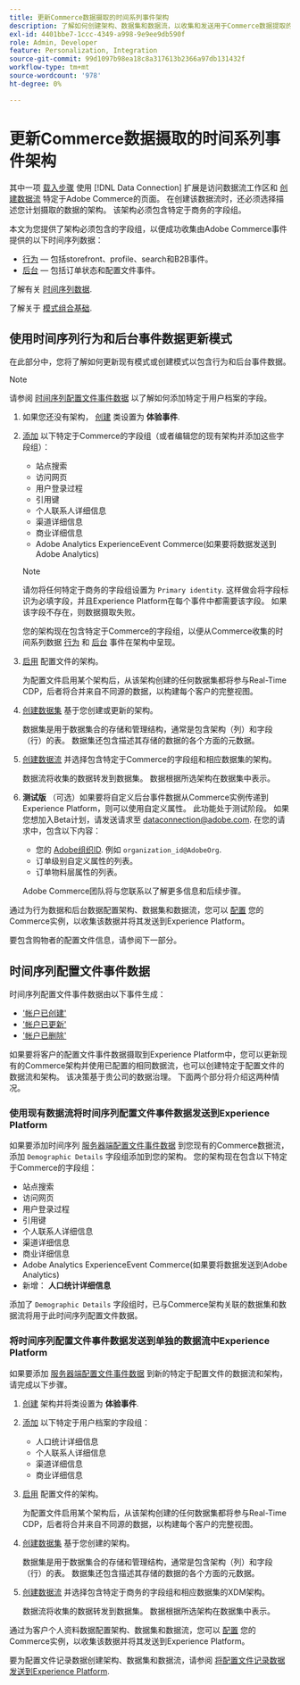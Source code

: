 ```yaml
---
title: 更新Commerce数据摄取的时间系列事件架构
description: 了解如何创建架构、数据集和数据流，以收集和发送用于Commerce数据提取的时间序列事件数据。
exl-id: 4401bbe7-1ccc-4349-a998-9e9ee9db590f
role: Admin, Developer
feature: Personalization, Integration
source-git-commit: 99d1097b98ea18c8a317613b2366a97db131432f
workflow-type: tm+mt
source-wordcount: '978'
ht-degree: 0%

---
```


# 更新Commerce数据摄取的时间系列事件架构

其中一项 [载入步骤](overview.md#onboarding-steps) 使用 [!DNL Data Connection] 扩展是访问数据流工作区和 [创建数据流](https://experienceleague.adobe.com/docs/experience-platform/datastreams/overview.html) 特定于Adobe Commerce的页面。 在创建该数据流时，还必须选择描述您计划摄取的数据的架构。 该架构必须包含特定于商务的字段组。

本文为您提供了架构必须包含的字段组，以便成功收集由Adobe Commerce事件提供的以下时间序列数据：

- [行为](events.md)  — 包括storefront、profile、search和B2B事件。
- [后台](events-backoffice.md)  — 包括订单状态和配置文件事件。

了解有关 [时间序列数据](data-ingestion.md).

了解关于 [模式组合基础](https://experienceleague.adobe.com/docs/experience-platform/xdm/schema/composition.html).

## 使用时间序列行为和后台事件数据更新模式

在此部分中，您将了解如何更新现有模式或创建模式以包含行为和后台事件数据。

>[!NOTE]
>
>请参阅 [时间序列配置文件事件数据](#time-series-profile-event-data) 以了解如何添加特定于用户档案的字段。

1. 如果您还没有架构， [创建](https://experienceleague.adobe.com/docs/experience-platform/xdm/ui/resources/schemas.html#create) 类设置为 **体验事件**.

1. [添加](https://experienceleague.adobe.com/docs/experience-platform/xdm/ui/resources/schemas.html#add-field-groups) 以下特定于Commerce的字段组（或者编辑您的现有架构并添加这些字段组）：

   - 站点搜索
   - 访问网页
   - 用户登录过程
   - 引用键
   - 个人联系人详细信息
   - 渠道详细信息
   - 商业详细信息
   - Adobe Analytics ExperienceEvent Commerce(如果要将数据发送到Adobe Analytics)

   >[!NOTE]
   >
   > 请勿将任何特定于商务的字段组设置为 `Primary identity`. 这样做会将字段标识为必填字段，并且Experience Platform在每个事件中都需要该字段。 如果该字段不存在，则数据摄取失败。

   您的架构现在包含特定于Commerce的字段组，以便从Commerce收集的时间系列数据 [行为](events.md) 和 [后台](events-backoffice.md) 事件在架构中呈现。

1. [启用](https://experienceleague.adobe.com/docs/experience-platform/xdm/ui/resources/schemas.html#profile) 配置文件的架构。

   为配置文件启用某个架构后，从该架构创建的任何数据集都将参与Real-Time CDP，后者将合并来自不同源的数据，以构建每个客户的完整视图。

1. [创建数据集](https://experienceleague.adobe.com/docs/platform-learn/implement-mobile-sdk/experience-cloud/platform.html#create-a-dataset) 基于您创建或更新的架构。

   数据集是用于数据集合的存储和管理结构，通常是包含架构（列）和字段（行）的表。 数据集还包含描述其存储的数据的各个方面的元数据。

1. [创建数据流](https://experienceleague.adobe.com/docs/experience-platform/datastreams/overview.html) 并选择包含特定于Commerce的字段组和相应数据集的架构。

   数据流将收集的数据转发到数据集。 数据根据所选架构在数据集中表示。

1. **测试版** （可选）如果要将自定义后台事件数据从Commerce实例传递到Experience Platform，则可以使用自定义属性。 此功能处于测试阶段。 如果您想加入Beta计划，请发送请求至 [dataconnection@adobe.com](mailto:dataconnection@adobe.com). 在您的请求中，包含以下内容：

   - 您的 [Adobe组织ID](https://experienceleague.adobe.com/docs/core-services/interface/administration/organizations.html#concept_EA8AEE5B02CF46ACBDAD6A8508646255). 例如 `organization_id@AdobeOrg`.
   - 订单级别自定义属性的列表。
   - 订单物料层属性的列表。

   Adobe Commerce团队将与您联系以了解更多信息和后续步骤。

通过为行为数据和后台数据配置架构、数据集和数据流，您可以 [配置](connect-data.md#data-collection) 您的Commerce实例，以收集该数据并将其发送到Experience Platform。

要包含购物者的配置文件信息，请参阅下一部分。

## 时间序列配置文件事件数据

时间序列配置文件事件数据由以下事件生成：

- [&#39;帐户已创建&#39;](events-backoffice.md#accountcreated)
- [&#39;帐户已更新&#39;](events-backoffice.md#accountupdated)
- [&#39;帐户已删除&#39;](events-backoffice.md#accountdeleted)

如果要将客户的配置文件事件数据摄取到Experience Platform中，您可以更新现有的Commerce架构并使用已配置的相同数据流，也可以创建特定于配置文件的数据流和架构。 该决策基于贵公司的数据治理。 下面两个部分将介绍这两种情况。

### 使用现有数据流将时间序列配置文件事件数据发送到Experience Platform

如果要添加时间序列 [服务器端配置文件事件数据](events-backoffice.md#customer-profile-events-server-side) 到您现有的Commerce数据流，添加 `Demographic Details` 字段组添加到您的架构。 您的架构现在包含以下特定于Commerce的字段组：

- 站点搜索
- 访问网页
- 用户登录过程
- 引用键
- 个人联系人详细信息
- 渠道详细信息
- 商业详细信息
- Adobe Analytics ExperienceEvent Commerce(如果要将数据发送到Adobe Analytics)
- 新增： **人口统计详细信息**

添加了 `Demographic Details` 字段组时，已与Commerce架构关联的数据集和数据流将用于此时间序列配置文件数据。

### 将时间序列配置文件事件数据发送到单独的数据流中Experience Platform

如果要添加 [服务器端配置文件事件数据](events-backoffice.md#customer-profile-events-server-side) 到新的特定于配置文件的数据流和架构，请完成以下步骤。

1. [创建](https://experienceleague.adobe.com/docs/experience-platform/xdm/ui/resources/schemas.html#create) 架构并将类设置为 **体验事件**.

1. [添加](https://experienceleague.adobe.com/docs/experience-platform/xdm/ui/resources/schemas.html#add-field-groups) 以下特定于用户档案的字段组：

   - 人口统计详细信息
   - 个人联系人详细信息
   - 渠道详细信息
   - 商业详细信息

1. [启用](https://experienceleague.adobe.com/docs/experience-platform/xdm/ui/resources/schemas.html#profile) 配置文件的架构。

   为配置文件启用某个架构后，从该架构创建的任何数据集都将参与Real-Time CDP，后者将合并来自不同源的数据，以构建每个客户的完整视图。

1. [创建数据集](https://experienceleague.adobe.com/docs/platform-learn/implement-mobile-sdk/experience-cloud/platform.html#create-a-dataset) 基于您创建的架构。

   数据集是用于数据集合的存储和管理结构，通常是包含架构（列）和字段（行）的表。 数据集还包含描述其存储的数据的各个方面的元数据。

1. [创建数据流](https://experienceleague.adobe.com/docs/experience-platform/datastreams/overview.html) 并选择包含特定于商务的字段组和相应数据集的XDM架构。

   数据流将收集的数据转发到数据集。 数据根据所选架构在数据集中表示。

通过为客户个人资料数据配置架构、数据集和数据流，您可以 [配置](connect-data.md#data-collection) 您的Commerce实例，以收集该数据并将其发送到Experience Platform。

要为配置文件记录数据创建架构、数据集和数据流，请参阅 [将配置文件记录数据发送到Experience Platform](profile-data.md).
